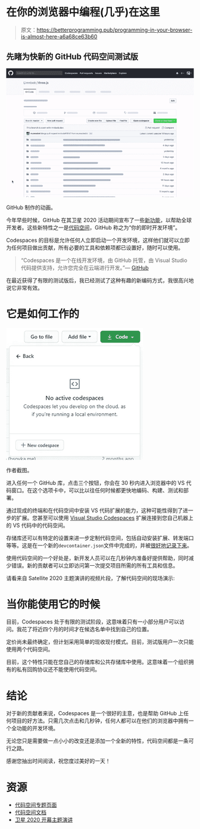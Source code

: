 # 在你的浏览器中编程(几乎)在这里

> 原文：<https://betterprogramming.pub/programming-in-your-browser-is-almost-here-a6a68ce63b60>

## 先睹为快新的 GitHub 代码空间测试版

![](img/4e87f53e9e5ab3bc1ef0c7f588182bb7.png)

GitHub 制作的动画。

今年早些时候，GitHub 在其卫星 2020 活动期间宣布了一些[新功能](https://medium.com/better-programming/4-new-github-products-that-will-change-how-you-code-27933401faa0?source=friends_link&sk=d298a554ccb7d9c5d5c6bd8f48a9d777)，以帮助全球开发者。这些新特性之一是[代码空间](https://github.com/features/codespaces)，GitHub 称之为“你的即时开发环境”。

Codespaces 的目标是允许任何人立即启动一个开发环境，这样他们就可以立即为任何项目做出贡献，所有必要的工具和依赖项都已设置好，随时可以使用。

> “Codespaces 是一个在线开发环境，由 GitHub 托管，由 Visual Studio 代码提供支持，允许您完全在云端进行开发。”— [GitHub](https://docs.github.com/en/github/developing-online-with-codespaces/about-codespaces)

在最近获得了有限的测试版后，我已经测试了这种有趣的新编码方式，我很高兴地说它非常有效。

# 它是如何工作的

![](img/f7314c01ee431aac5fd309ce60de3ba2.png)

作者截图。

进入任何一个 GitHub 库，点击三个按钮，你会在 30 秒内进入浏览器中的 VS 代码窗口。在这个选项卡中，可以比以往任何时候都更快地编码、构建、测试和部署。

通过现成的终端和在代码空间中安装 VS 代码扩展的能力，这种可能性得到了进一步的扩展。您甚至可以使用 [Visual Studio Codespaces](https://marketplace.visualstudio.com/items?itemName=ms-vsonline.vsonline) 扩展连接到您自己机器上的 VS 代码中的代码空间。

存储库还可以有特定的设置来进一步定制代码空间，包括自动安装扩展、转发端口等等。这是在一个新的`devcontainer.json`文件中完成的，并被[很好地记录下来](https://docs.github.com/en/github/developing-online-with-codespaces/configuring-codespaces-for-your-project)。

使用代码空间的一个好处是，新开发人员可以在几秒钟内准备好提供帮助，同时减少错误。新的贡献者可以立即访问第一次提交项目所需的所有工具和信息。

请看来自 Satellite 2020 主题演讲的视频片段，了解代码空间的现场演示:

# 当你能使用它的时候

目前，Codespaces 处于有限的测试阶段，这意味着只有一小部分用户可以访问。我花了将近四个月的时间才在候选名单中找到自己的位置。

定价尚未最终确定，但计划采用简单的现收现付模式。目前，测试版用户一次只能使用两个代码空间。

目前，这个特性只能在您自己的存储库和公共存储库中使用。这意味着一个组织拥有的私有回购协议还不能使用代码空间。

# 结论

对于新的贡献者来说，Codespaces 是一个很好的主意，也是帮助 GitHub 上任何项目的好方法。只需几次点击和几秒钟，任何人都可以在他们的浏览器中拥有一个全功能的开发环境。

无论您只是需要做一点小小的改变还是添加一个全新的特性，代码空间都是一条可行之路。

感谢您抽出时间阅读，祝您度过美好的一天！

# 资源

*   [代码空间专题页面](https://github.com/features/codespaces)
*   [代码空间文档](https://docs.github.com/en/github/developing-online-with-codespaces)
*   [卫星 2020 开幕主题演讲](https://www.youtube.com/watch?v=L618Pp0n7us)